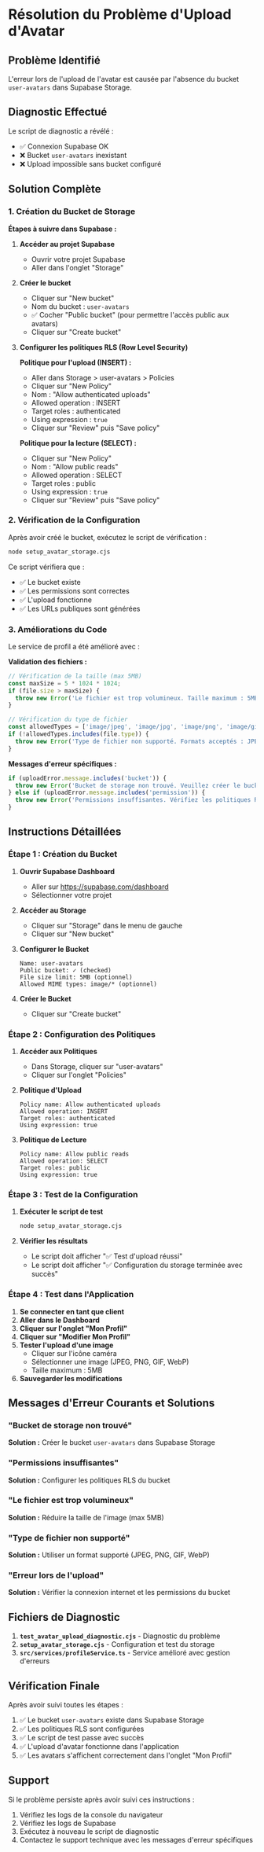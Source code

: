 # Résolution du Problème d'Upload d'Avatar

## Problème Identifié

L'erreur lors de l'upload de l'avatar est causée par l'absence du bucket `user-avatars` dans Supabase Storage.

## Diagnostic Effectué

Le script de diagnostic a révélé :
- ✅ Connexion Supabase OK
- ❌ Bucket `user-avatars` inexistant
- ❌ Upload impossible sans bucket configuré

## Solution Complète

### 1. Création du Bucket de Storage

**Étapes à suivre dans Supabase :**

1. **Accéder au projet Supabase**
   - Ouvrir votre projet Supabase
   - Aller dans l'onglet "Storage"

2. **Créer le bucket**
   - Cliquer sur "New bucket"
   - Nom du bucket : `user-avatars`
   - ✅ Cocher "Public bucket" (pour permettre l'accès public aux avatars)
   - Cliquer sur "Create bucket"

3. **Configurer les politiques RLS (Row Level Security)**

   **Politique pour l'upload (INSERT) :**
   - Aller dans Storage > user-avatars > Policies
   - Cliquer sur "New Policy"
   - Nom : "Allow authenticated uploads"
   - Allowed operation : INSERT
   - Target roles : authenticated
   - Using expression : `true`
   - Cliquer sur "Review" puis "Save policy"

   **Politique pour la lecture (SELECT) :**
   - Cliquer sur "New Policy"
   - Nom : "Allow public reads"
   - Allowed operation : SELECT
   - Target roles : public
   - Using expression : `true`
   - Cliquer sur "Review" puis "Save policy"

### 2. Vérification de la Configuration

Après avoir créé le bucket, exécutez le script de vérification :

```bash
node setup_avatar_storage.cjs
```

Ce script vérifiera que :
- ✅ Le bucket existe
- ✅ Les permissions sont correctes
- ✅ L'upload fonctionne
- ✅ Les URLs publiques sont générées

### 3. Améliorations du Code

Le service de profil a été amélioré avec :

**Validation des fichiers :**
```typescript
// Vérification de la taille (max 5MB)
const maxSize = 5 * 1024 * 1024;
if (file.size > maxSize) {
  throw new Error('Le fichier est trop volumineux. Taille maximum : 5MB');
}

// Vérification du type de fichier
const allowedTypes = ['image/jpeg', 'image/jpg', 'image/png', 'image/gif', 'image/webp'];
if (!allowedTypes.includes(file.type)) {
  throw new Error('Type de fichier non supporté. Formats acceptés : JPEG, PNG, GIF, WebP');
}
```

**Messages d'erreur spécifiques :**
```typescript
if (uploadError.message.includes('bucket')) {
  throw new Error('Bucket de storage non trouvé. Veuillez créer le bucket "user-avatars" dans Supabase.');
} else if (uploadError.message.includes('permission')) {
  throw new Error('Permissions insuffisantes. Vérifiez les politiques RLS du bucket.');
}
```

## Instructions Détaillées

### Étape 1 : Création du Bucket

1. **Ouvrir Supabase Dashboard**
   - Aller sur https://supabase.com/dashboard
   - Sélectionner votre projet

2. **Accéder au Storage**
   - Cliquer sur "Storage" dans le menu de gauche
   - Cliquer sur "New bucket"

3. **Configurer le Bucket**
   ```
   Name: user-avatars
   Public bucket: ✓ (checked)
   File size limit: 5MB (optionnel)
   Allowed MIME types: image/* (optionnel)
   ```

4. **Créer le Bucket**
   - Cliquer sur "Create bucket"

### Étape 2 : Configuration des Politiques

1. **Accéder aux Politiques**
   - Dans Storage, cliquer sur "user-avatars"
   - Cliquer sur l'onglet "Policies"

2. **Politique d'Upload**
   ```
   Policy name: Allow authenticated uploads
   Allowed operation: INSERT
   Target roles: authenticated
   Using expression: true
   ```

3. **Politique de Lecture**
   ```
   Policy name: Allow public reads
   Allowed operation: SELECT
   Target roles: public
   Using expression: true
   ```

### Étape 3 : Test de la Configuration

1. **Exécuter le script de test**
   ```bash
   node setup_avatar_storage.cjs
   ```

2. **Vérifier les résultats**
   - Le script doit afficher "✅ Test d'upload réussi"
   - Le script doit afficher "✅ Configuration du storage terminée avec succès"

### Étape 4 : Test dans l'Application

1. **Se connecter en tant que client**
2. **Aller dans le Dashboard**
3. **Cliquer sur l'onglet "Mon Profil"**
4. **Cliquer sur "Modifier Mon Profil"**
5. **Tester l'upload d'une image**
   - Cliquer sur l'icône caméra
   - Sélectionner une image (JPEG, PNG, GIF, WebP)
   - Taille maximum : 5MB
6. **Sauvegarder les modifications**

## Messages d'Erreur Courants et Solutions

### "Bucket de storage non trouvé"
**Solution :** Créer le bucket `user-avatars` dans Supabase Storage

### "Permissions insuffisantes"
**Solution :** Configurer les politiques RLS du bucket

### "Le fichier est trop volumineux"
**Solution :** Réduire la taille de l'image (max 5MB)

### "Type de fichier non supporté"
**Solution :** Utiliser un format supporté (JPEG, PNG, GIF, WebP)

### "Erreur lors de l'upload"
**Solution :** Vérifier la connexion internet et les permissions du bucket

## Fichiers de Diagnostic

1. **`test_avatar_upload_diagnostic.cjs`** - Diagnostic du problème
2. **`setup_avatar_storage.cjs`** - Configuration et test du storage
3. **`src/services/profileService.ts`** - Service amélioré avec gestion d'erreurs

## Vérification Finale

Après avoir suivi toutes les étapes :

1. ✅ Le bucket `user-avatars` existe dans Supabase Storage
2. ✅ Les politiques RLS sont configurées
3. ✅ Le script de test passe avec succès
4. ✅ L'upload d'avatar fonctionne dans l'application
5. ✅ Les avatars s'affichent correctement dans l'onglet "Mon Profil"

## Support

Si le problème persiste après avoir suivi ces instructions :

1. Vérifiez les logs de la console du navigateur
2. Vérifiez les logs de Supabase
3. Exécutez à nouveau le script de diagnostic
4. Contactez le support technique avec les messages d'erreur spécifiques
